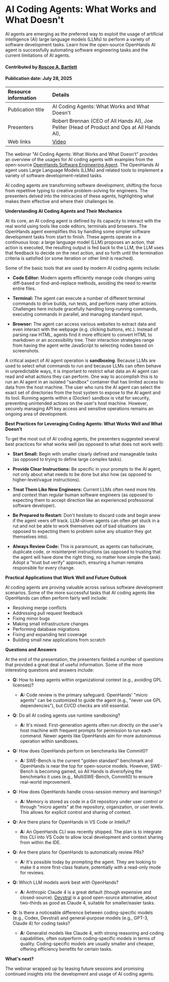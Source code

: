 #  AI Coding Agents: What Works and What Doesn't

<!-- deck text start --> 
AI agents are emerging as the preferred way to exploit the usage of artificial intelligence (AI) large language models (LLMs) to perform a variety of software development tasks.
Learn how the open-source OpenHands AI agent is successfully automating software engineering tasks and the current limitations of AI agents.
<!-- deck text end --> 

#### Contributed by [Roscoe A. Bartlett](https://github.com/bartlettroscoe)

#### Publication date: July 28, 2025

Resource information | Details
:--- | :--- 
Publication title  | AI Coding Agents: What Works and What Doesn't
Presenters | Robert Brennan (CEO of All Hands AI), Joe Peliter (Head of Product and Ops at All Hands AI),
Web links | [Video](https://www.youtube.com/watch?v=_rltvykJV4E)

The webinar "AI Coding Agents: What Works and What Doesn't" provides an overview of the usages for AI coding agents with examples from the open-source [OpenHands Software Engineering Agent](https://github.com/All-Hands-AI/OpenHands).
The OpenHands AI agent uses Large Language Models (LLMs) and related tools to implement a variety of software development-related tasks.

AI coding agents are transforming software development, shifting the focus from repetitive typing to creative problem-solving for engineers.
The presenters delved into the intricacies of these agents, highlighting what makes them effective and where their challenges lie.

**Understanding AI Coding Agents and Their Mechanics**

At its core, an AI coding agent is defined by its capacity to interact with the real world using tools like code editors, terminals and browsers.
The OpenHands agent exemplifies this by handling some simpler software development tasks from start to finish.
These agents operate in a continuous loop: a large language model (LLM) proposes an action, that action is executed, the resulting output is fed back to the LLM, the LLM uses that feedback to decide on the next action, and so forth until the termination criteria is satisfied (or some iteration or other limit is reached).

Some of the basic tools that are used by modern AI coding agents include:

* **Code Editor:** Modern agents efficiently manage code changes using diff-based or find-and-replace methods, avoiding the need to rewrite entire files.

* **Terminal:** The agent can execute a number of different terminal commands to drive builds, run tests, and perform many other actions.
Challenges here include gracefully handling long-running commands, executing commands in parallel, and managing standard input.

* **Browser:** The agent can access various websites to extract data and even interact with the webpage (e.g. clicking buttons, etc.).
Instead of parsing raw HTML, agents find it more efficient to convert HTML to markdown or an accessibility tree.
Their interaction strategies range from having the agent write JavaScript to selecting nodes based on screenshots.

A critical aspect of AI agent operation is **sandboxing**.
Because LLMs are used to select what commands to run and because LLMs can often behave in unpredictable ways, it is important to restrict what data an AI agent can read and what actions they can perform.
One way to accomplish this is to run an AI agent in an isolated "sandbox" container that has limited access to data from the host machine.
The user who runs the AI agent can select the exact set of directories from the host system to expose to the AI agent and its tool.
Running agents within a (Docker) sandbox is vital for security, preventing unintended actions on the user's host machine.
However, securely managing API key access and sensitive operations remains an ongoing area of development.

**Best Practices for Leveraging Coding Agents: What Works Well and What Doesn't**

To get the most out of AI coding agents, the presenters suggested several best practices for what works well (as opposed to what does not work well):

* **Start Small:** Begin with smaller clearly defined and manageable tasks (as opposed to trying to define large complex tasks).

* **Provide Clear Instructions:** Be specific in your prompts to the AI agent, not only about what needs to be done but also how (as opposed to higher-level/vague instructions).

* **Treat Them Like New Engineers:** Current LLMs often need more hits and context than regular human software engineers (as opposed to expecting them to accept direction like an experienced professional software developer).

* **Be Prepared to Restart:** Don't hesitate to discard code and begin anew if the agent veers off track.
LLM-driven agents can often get stuck in a rut and not be able to work themselves out of bad situations (as opposed to expecting them to problem solve any situation they got themselves into).

* **Always Review Code:** This is paramount, as agents can hallucinate, duplicate code, or misinterpret instructions (as opposed to trusting that the agent will have done the right thing, no matter how simple the task).
Adopt a "trust but verify" approach, ensuring a human remains responsible for every change.

**Practical Applications that Work Well and Future Outlook**

AI coding agents are proving valuable across various software development scenarios.
Some of the more successful tasks that AI coding agents like OpenHands can often perform fairly well include:

* Resolving merge conflicts
* Addressing pull request feedback
* Fixing minor bugs
* Making small infrastructure changes
* Performing database migrations
* Fixing and expanding test coverage
* Building small new applications from scratch

**Questions and Answers**

At the end of the presentation, the presenters fielded a number of questions that provided a great deal of useful information.
Some of the more interesting questions and answers include:

* **Q:** How to keep agents within organizational context (e.g., avoiding GPL licenses)?

  * **A:** Code review is the primary safeguard.
  OpenHands' "micro agents" can be customized to guide the agent (e.g., "never use GPL dependencies"), but CI/CD checks are still essential.

* **Q:** Do all AI coding agents use runtime sandboxing?

  * **A:** It's mixed.
  First-generation agents often run directly on the user's host machine with frequent prompts for permission to run each command.
  Newer agents like OpenHands aim for more autonomous operation within sandboxes.

* **Q:** How does OpenHands perform on benchmarks like Commit0?

  * **A:** SWE-Bench is the current "golden standard" benchmark and OpenHands is near the top for open-source models.
  However, SWE-Bench is becoming gamed, so All Hands is diversifying the benchmarks it uses (e.g., MultiSWE-Bench, Commit0) to ensure real-world improvement.

* **Q:** How does OpenHands handle cross-session memory and learnings?

  * **A:** Memory is stored as code in a Git repository under user control or through "micro agents" at the repository, organization, or user levels.
  This allows for explicit control and sharing of context.

* **Q:** Are there plans for OpenHands in VS Code or IntelliJ?

  * **A:** An OpenHands CLI was recently shipped.
  The plan is to integrate this CLI into VS Code to allow local development and context sharing from within the IDE.

* **Q:** Are there plans for OpenHands to automatically review PRs?

  * **A:** It's possible today by prompting the agent.
  They are looking to make it a more first-class feature, potentially with a read-only mode for reviews.

* **Q:** Which LLM models work best with OpenHands?

  * **A:** Anthropic Claude 4 is a great default (though expensive and closed-source).
  [Devstral](https://mistral.ai/news/devstral) is a good open-source alternative, about two-thirds as good as Claude 4, suitable for smaller/easier tasks.

* **Q:** Is there a noticeable difference between coding-specific models (e.g., Codex, Devstral) and general-purpose models (e.g., GPT-3, Claude 4) for coding tasks?

  * **A:** Generalist models like Claude 4, with strong reasoning and coding capabilities, often outperform coding-specific models in terms of quality.
  Coding-specific models are usually smaller and cheaper, offering efficiency benefits for certain tasks.

**What's next?**

The webinar wrapped up by teasing future sessions and promising continued insights into the development and usage of AI coding agents.

<!---
Publish: yes
RSS update: 2025-08-01
Topics: documentation, development tools, refactoring, testing, peer code review
Pinned: no
--->
